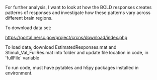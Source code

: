 For further analysis, I want to look at how the BOLD responses creates patterns of responses and investigate how these patterns vary across different brain regions.   

To download data set:

https://portal.nersc.gov/project/crcns/download/index.php

To load data, download EstimatedResponses.mat and Stimuli_Val_FullRes.mat into folder and update file location in code, in 'fullFile' variable

To run code, must have pytables and h5py packages installed in environment.